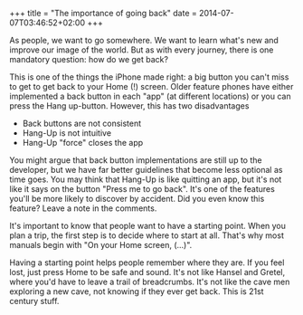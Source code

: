 +++
title = "The importance of going back"
date = 2014-07-07T03:46:52+02:00
+++


As people, we want to go somewhere. We want to learn what's new and improve our image of the world. But as with every journey, there is one mandatory question: how do we get back?

This is one of the things the iPhone made right: a big button you can't miss to get to get back to your Home (!) screen. Older feature phones have either implemented a back button in each "app" (at different locations) or you can press the Hang up-button. However, this has two disadvantages

* Back buttons are not consistent
* Hang-Up is not intuitive
* Hang-Up "force" closes the app

You might argue that back button implementations are still up to the developer, but we have far better guidelines that become less optional as time goes. You may think that Hang-Up is like quitting an app, but it's not like it says on the button "Press me to go back". It's one of the features you'll be more likely to discover by accident.
Did you even know this feature? Leave a note in the comments.

It's important to know that people want to have a starting point. When you plan a trip, the first step is to decide where to start at all. That's why most manuals begin with "On your Home screen, (...)".

Having a starting point helps people remember where they are. If you feel lost, just press Home to be safe and sound. It's not like Hansel and Gretel, where you'd have to leave a trail of breadcrumbs. It's not like the cave men exploring a new cave, not knowing if they ever get back. This is 21st century stuff.
